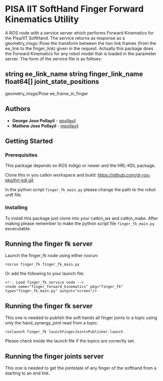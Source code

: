 # PISA IIT SoftHand Finger Forward Kinematics Utility

A ROS node with a service server which performs Forward Kinematics for the Pisa/IIT SoftHand. The service returns as response as a geometry_msgs::Pose the transform between the two link frames (from the ee_link to the finger_link) given in the request. Actually this package does the Forward Kinematics for any robot model that is loaded in the parameter server. The form of the service file is as follows:

string ee_link_name
string finger_link_name
float64[] joint_state_positions
---
geometry_msgs/Pose ee_frame_in_finger

## Authors

* **George Jose Pollayil** - [gpollayil](https://github.com/gpollayil)
* **Mathew Jose Pollayil** - [mpollayil](https://github.com/mpollayil)

## Getting Started

### Prerequisites

This package depends on ROS Indigo or newer and the HRL-KDL package.

Clone this in you catkin workspace and build:
https://github.com/gt-ros-pkg/hrl-kdl.git

In the python script `finger_fk_main.py` please change the path to the robot urdf file.

### Installing

To install this package just clone into your catkin_ws and catkin_make. After making please remember to make the python script file `finger_fk_main.py` excecutable.

## Running the finger fk server

Launch the finger_fk node using either rosrun:

```
rosrun finger_fk finger_fk_main.py
```

Or add the following to your launch file:

```
<!-- Load finger_fk service node -->
<node name="finger_forward_kinematics" pkg="finger_fk" type="finger_fk_main.py" output="screen"/>
```

## Running the finger fk server

This one is needed to publish the soft hands all finger joints to a topic using only the hand_synergy_joint read from a topic.

```
roslaunch finger_fk launchFingerJointsPublisher.launch
```

Please check inside the launch file if the topics are correctly set.

## Running the finger joints server

This one is needed to get the jointstate of any finger of the softhand from a starting to an end link.
